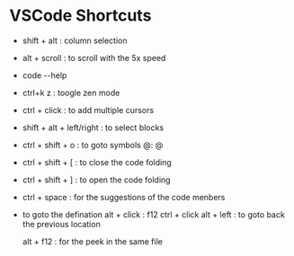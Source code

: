 # VSCode Shortcuts

- shift + alt : column selection
- alt + scroll : to scroll with the 5x speed

- code --help

- ctrl+k z : toogle zen mode
- ctrl + click : to add multiple cursors
- shift + alt + left/right : to select blocks

- ctrl + shift + o : to goto symbols
  @:
  @

- ctrl + shift + [ : to close the code folding
- ctrl + shift + ] : to open the code folding

- ctrl + space : for the suggestions of the code menbers

- to goto the defination
  alt + click :
  f12
  ctrl + click
  alt + left : to goto back the previous location

  alt + f12 : for the peek in the same file

<!--
{
    "workbench.colorCustomizations": {
        "window.activeBorder": "#1eff00",
        "window.inactiveBorder": "#ff0000"
    }
}
-->

